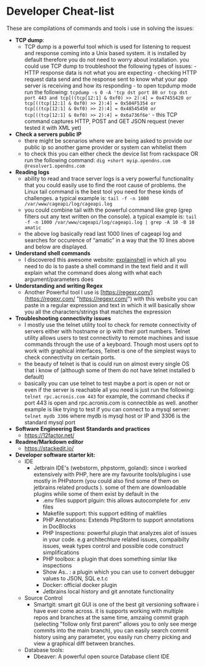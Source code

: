 
# Developer Cheat-list
These are compilations of commands and tools i use in solving the issues:

 - **TCP dump**:
	 - TCP dump is a powerful tool which is used for listening to request and response coming into a Unix based system. it is installed by default therefore you do not need to worry about installation. you could use TCP dump to troubleshoot the following types of issues:
			 - HTTP response data is not what you are expecting
			 - checking HTTP request data send and the response sent to know what your app server is receiving and how its responding
			 - to open tcpdump mode run the following: `tcpdump -s 0 -A 'tcp dst port 80 or tcp dst port 443 and tcp[((tcp[12:1] & 0xf0) >> 2):4] = 0x47455420 or tcp[((tcp[12:1] & 0xf0) >> 2):4] = 0x504F5354 or tcp[((tcp[12:1] & 0xf0) >> 2):4] = 0x48545450 or tcp[((tcp[12:1] & 0xf0) >> 2):4] = 0x6a736f6e'`
			 - this TCP command captures HTTP, POST and GET JSON request (never tested it with XML yet)
 -  **Check a servers public IP**	 
	 - there might be scenarios where we are being asked to provide our public ip so another game provider or system can whitelist them
	 - to check this you can either check the device list from rackspace OR run the following command: `dig +short myip.opendns.com @resolver1.opendns.com`
 - **Reading logs**
	 - ability to read and trace server logs is a very powerful functionality that you could easily use to find the root cause of problems. the Linux tail command is the best tool you need for these kinds of challenges. a typical example is: `tail -f -n 1000 /var/www/cageapi/log/cageapi.log`
	 - you could combine tail with the powerful command like grep (grep filters out any text written on the console). a typical example is:  `tail -f -n 1000 /var/www/cageapi/log/cageapi.log | grep -A 10 -B 10  amatic`
	 - the above log basically read last 1000 lines of cageapi log and searches for occurence of “amatic” in a way that the 10 lines above and below are displayed.
 - **Understand shell commands**
	 - I discovered this awesome website: [explainshell](https://explainshell.com/ "https://explainshell.com/") in which all you need to do is to paste a shell command in the text field and it will explain what the command does along with what each argument/parameters does
 - **Understanding and writing Regex**
	 - Another Powerful tool I use is [https://regexr.com/](https://regexr.com/ "https://regexr.com/") with this website you can paste in a regular expression and text in which it will basically show you all the characters/strings that matches the expression
 - **Troubleshooting connectivity issues**
	 - I mostly use the telnet utility tool to check for remote connectivity of servers either with hostname or ip with their port numbers. Telnet utility allows users to test connectivity to remote machines and issue commands through the use of a keyboard. Though most users opt to work with graphical interfaces, Telnet is one of the simplest ways to check connectivity on certain ports.
	 - the beauty of telnet is that is could run on almost every single OS that i know of (although some of them do not have telnet installed b default)
	 - basically you can use telnet to test maybe a port is open or not or even if the server is reachable all you need is just run the following: `telnet rpc.acronis.com 443` for example, the command checks if port 443 is open and rpc.acronis.com is connectible as well. another example is like trying to test if you can connect to a mysql server: `telnet mydb 3306` where mydb is mysql host or IP and 3306 is the standard mysql port
 - **Software Engineering Best Standards and practices**
	 - https://12factor.net/
 - **Readme/Markdown editor**
	 - https://stackedit.io/
 - **Developer software starter kit:**
	 - IDE
		 - Jetbrain IDE's (webstorm, phpstorm, goland):  since i worked extensively with PHP, here are my favourite tools/plugins i use mostly in PHPstorm (you could also find some of them on jetbrains related products ). some of them are downloadable plugins while some of them exist by default in the 
			 - .env files support plguin: this allows autocomplete for .env files
			 - Makefile support: this support editing of makfiles
			 - PHP Annotations: Extends PhpStorm to support annotations in DocBlocks
			 -  PHP Inspections: powerful plugin that analyzes alot of issues in your code. e.g architechture related issues, compaibilty issues, weak types control and possible code construct simplifications
			 - PHP toolbox: a plugin that does something simlar like inspections
			 - Show As.. : a plugin which you can use to convert debugger values to JSON, SQL e.t.c
			 - Docker: official docker plugin
			 - Jetbrains local history and git annotate functionality
	 - Source Control
		 - Smartgit: smart git GUI is one of the best git versioning software i have ever come across. it is supports working with multiple repos and branches at the same time, amzaing commit graph (selecting "follow only first parent" allows you to only see merge commits into the main branch), you can easily search commit history using any parameter, you easily run cherry picking and view a graphical diff between branches.
	 - Database tools:
	 	- Dbeaver: A powerful open source Database client IDE
